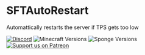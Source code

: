 # SFTAutoRestart
Automattically restarts the server if TPS gets too low

[![Discord](https://img.shields.io/discord/113990411063656454)](https://discord.gg/P56dXsD)
![Minecraft Versions](https://img.shields.io/badge/Minecraft%20Versions-1.16%2B-blue)
![Sponge Versions](https://img.shields.io/badge/Sponge%20Versions-7.2.0%2B-yellow)
[![Support us on Patreon](https://img.shields.io/badge/support-patreon-F96854.svg)](https://www.patreon.com/sftmedia)
